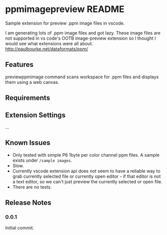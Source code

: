 # ppmimagepreview README

Sample extension for preview .ppm image files in vscode.

I am generating lots of .ppm image files and got lazy. These image files are not supported in vs code's OOTB image-preview extension
so I thought I would see what extensions were all about.
http://paulbourke.net/dataformats/ppm/


## Features

previewppmimage command scans workspace for .ppm files and displays them using a web canvas.

## Requirements


## Extension Settings

...

## Known Issues

* Only tested with simple P6 1byte per color channel ppm files. A sample exists under `/sample images`.
* Slow.
* Currently vscode extension api does not seem to have a reliable way to grab currently selected file or currently open editor - 
if that editor is not a text editor, so we can't just preview the currently selected or open file.
* There are no tests.
## Release Notes

### 0.0.1

Initial commit.
